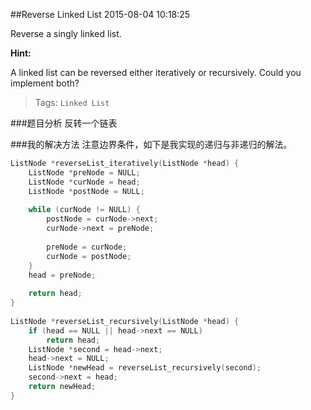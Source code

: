 ##Reverse Linked List 
2015-08-04 10:18:25

Reverse a singly linked list.

**Hint:**

A linked list can be reversed either iteratively or recursively. Could you implement both?

>Tags: `Linked List`

###题目分析
反转一个链表

###我的解决方法
注意边界条件，如下是我实现的递归与非递归的解法。

~~~c++
ListNode *reverseList_iteratively(ListNode *head) {
    ListNode *preNode = NULL;
    ListNode *curNode = head;
    ListNode *postNode = NULL;
    
    while (curNode != NULL) {
        postNode = curNode->next;
        curNode->next = preNode;
        
        preNode = curNode;
        curNode = postNode;
    }
    head = preNode;
    
    return head;
}
    
ListNode *reverseList_recursively(ListNode *head) {
    if (head == NULL || head->next == NULL)
        return head;
    ListNode *second = head->next;
    head->next = NULL;
    ListNode *newHead = reverseList_recursively(second);
    second->next = head;
    return newHead;
}
~~~
